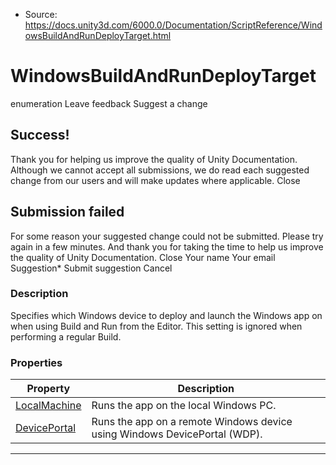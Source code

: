 * Source: https://docs.unity3d.com/6000.0/Documentation/ScriptReference/WindowsBuildAndRunDeployTarget.html

# WindowsBuildAndRunDeployTarget
enumeration
Leave feedback
Suggest a change
## Success!
Thank you for helping us improve the quality of Unity Documentation. Although we cannot accept all submissions, we do read each suggested change from our users and will make updates where applicable.
Close
## Submission failed
For some reason your suggested change could not be submitted. Please <a>try again</a> in a few minutes. And thank you for taking the time to help us improve the quality of Unity Documentation.
Close
Your name Your email Suggestion* Submit suggestion
Cancel
### Description
Specifies which Windows device to deploy and launch the Windows app on when using Build and Run from the Editor.
This setting is ignored when performing a regular Build.
### Properties
Property | Description  
---|---  
[LocalMachine](https://docs.unity3d.com/6000.0/Documentation/ScriptReference/WindowsBuildAndRunDeployTarget.LocalMachine.html) | Runs the app on the local Windows PC.  
[DevicePortal](https://docs.unity3d.com/6000.0/Documentation/ScriptReference/WindowsBuildAndRunDeployTarget.DevicePortal.html) | Runs the app on a remote Windows device using Windows DevicePortal (WDP).  
* * *
